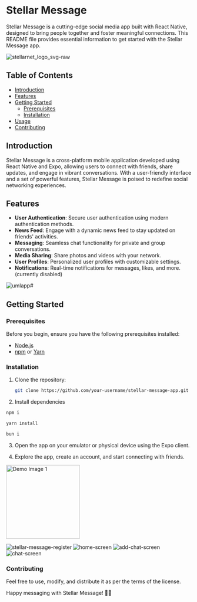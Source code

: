 # Stellar Message

Stellar Message is a cutting-edge social media app built with React Native, designed to bring people together and foster meaningful connections. This README file provides essential information to get started with the Stellar Message app.

![stellarnet_logo_svg-raw](https://github.com/dsrcr/stellar-message/assets/91333841/e1294e32-df85-42e5-94bf-9612ee86d286)

## Table of Contents

- [Introduction](#introduction)
- [Features](#features)
- [Getting Started](#getting-started)
  - [Prerequisites](#prerequisites)
  - [Installation](#installation)
- [Usage](#usage)
- [Contributing](#contributing)

## Introduction

Stellar Message is a cross-platform mobile application developed using React Native and Expo, allowing users to connect with friends, share updates, and engage in vibrant conversations. With a user-friendly interface and a set of powerful features, Stellar Message is poised to redefine social networking experiences.

## Features

- **User Authentication**: Secure user authentication using modern authentication methods.
- **News Feed**: Engage with a dynamic news feed to stay updated on friends' activities.
- **Messaging**: Seamless chat functionality for private and group conversations.
- **Media Sharing**: Share photos and videos with your network.
- **User Profiles**: Personalized user profiles with customizable settings.
- **Notifications**: Real-time notifications for messages, likes, and more. (currently disabled)

![umlapp](https://github.com/dsrcr/stellar-message/assets/91333841/4da102a2-e84a-4f59-9751-0764ac4e9aad)# 

## Getting Started

### Prerequisites

Before you begin, ensure you have the following prerequisites installed:

- [Node.js](https://nodejs.org/)
- [npm](https://www.npmjs.com/) or [Yarn](https://yarnpkg.com/)

### Installation

1. Clone the repository:

   ```bash
   git clone https://github.com/your-username/stellar-message-app.git
   ```

2. Install dependencies

```bash
npm i
```

```bash
yarn install
```

```bash
bun i
```

3. Open the app on your emulator or physical device using the Expo client.

4. Explore the app, create an account, and start connecting with friends.

<img src="[https://placekitten.com/300/200](https://github.com/dsrcr/stellar-message/assets/91333841/20630351-2ca8-483b-b04c-7fe455508d1b)" alt="Demo Image 1" width="200" />

![stellar-message-register](https://github.com/dsrcr/stellar-message/assets/91333841/02154356-9223-40d3-996e-441863cc8a04)
![home-screen](https://github.com/dsrcr/stellar-message/assets/91333841/0aeab7a8-71e8-44fe-944b-77744c7d7bdc)
![add-chat-screen](https://github.com/dsrcr/stellar-message/assets/91333841/a7223ea0-4cee-4371-8243-a1798a854e88)
![chat-screen](https://github.com/dsrcr/stellar-message/assets/91333841/0cf43d14-c96d-4a42-991a-cc4c81b5f5c8)


### Contributing
Feel free to use, modify, and distribute it as per the terms of the license.

Happy messaging with Stellar Message! 🚀✨
